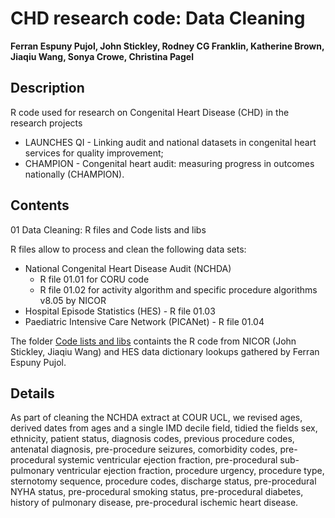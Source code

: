 # CHD research code: Data Cleaning

**Ferran Espuny Pujol, John Stickley, Rodney CG Franklin, Katherine Brown, Jiaqiu Wang, Sonya Crowe, Christina Pagel**

## Description

R code used for research on Congenital Heart Disease (CHD) in the research projects 

* LAUNCHES QI - Linking audit and national datasets in congenital heart services for quality improvement;
* CHAMPION - Congenital heart audit: measuring progress in outcomes nationally (CHAMPION).

## Contents

01 Data Cleaning: R files and Code lists and libs

R files allow to process and clean the following data sets:

* National Congenital Heart Disease Audit (NCHDA)
  - R file 01.01 for CORU code
  - R file 01.02 for activity algorithm and specific procedure algorithms v8.05 by NICOR 
* Hospital Episode Statistics (HES) - R file 01.03
* Paediatric Intensive Care Network (PICANet) - R file 01.04

The folder [Code lists and libs](<Code lists and libs>) containts the R code from NICOR (John Stickley, Jiaqiu Wang) and HES data dictionary lookups gathered by Ferran Espuny Pujol.

## Details

As part of cleaning the NCHDA extract at COUR UCL, we revised ages, derived dates from ages and a single IMD decile field, tidied the fields sex, ethnicity, patient status, diagnosis codes, previous procedure codes, antenatal diagnosis, pre-procedure seizures, comorbidity codes, pre-procedural systemic ventricular ejection fraction, pre-procedural sub-pulmonary ventricular ejection fraction, procedure urgency, procedure type, sternotomy sequence, procedure codes, discharge status, pre-procedural NYHA status, pre-procedural smoking status, pre-procedural diabetes, history of pulmonary disease, pre-procedural ischemic heart disease.
